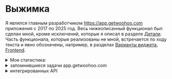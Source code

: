 # Выжимка

Я являлся главным разработчиком https://app.getwoohoo.com приложения с 2017 по 2025 год.
Весь нижеописанный функционал был сделан мной, кроме исключений, которые я описал в разделе
[Детали](#детали). Часть функционала, которые реализованы не мной, встречается по ходу
текста и явно обозначены, например, в разделах [Варианты виджета](#варианты-виджета),
[Frontend](#frontend).

<details>
    <summary>Моя статистика:</summary>
    &mdash; 3730 коммитов;<br />
    &mdash; 11 953 часов;<br />
    &mdash; ~1500 задач.<br />
</details>

<details>
    <summary>запомнившиеся задачи app.getwoohoo.com</summary>
    &mdash; настройки инфрастуктуры серверов, nginx, Envoyer, Cloudflare; <br />
    &mdash; профилирование базы, javascript кода; <br />
    &mdash; оптимизация системы под нагрузку; <br />
    &mdash; создание редактора виджета;
    &mdash; противостоянию атак с целью взлома, засорения данных; <br />
    &mdash; интеграции покупки отдельных пакетов планов через Shopify; <br />
    &mdash; написания интеграций для отдельных клиентов; <br />
    &mdash; добавление Shopify расширения. <br />
</details>

<details>
    <summary>интегрированных API</summary>
    SendGrid, Shopify, Mailchimp, Klaviyo, Omnisend, Isracard, Fingerprint, IP-API, Cloudflare, TheChecker, ChatChamp.
</details>